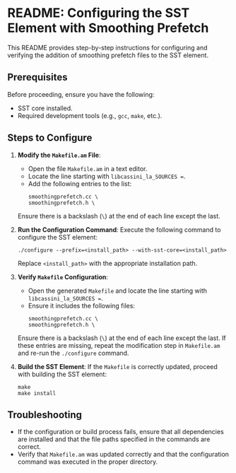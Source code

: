 # README: Configuring the SST Element with Smoothing Prefetch

This README provides step-by-step instructions for configuring and verifying the addition of smoothing prefetch files to the SST element.

## Prerequisites
Before proceeding, ensure you have the following:
- SST core installed.
- Required development tools (e.g., `gcc`, `make`, etc.).

## Steps to Configure

1. **Modify the `Makefile.am` File**:
   - Open the file `Makefile.am` in a text editor.
   - Locate the line starting with `libcassini_la_SOURCES =`.
   - Add the following entries to the list:
     ```
     smoothingprefetch.cc \
     smoothingprefetch.h \
     ```
   Ensure there is a backslash (`\`) at the end of each line except the last.

2. **Run the Configuration Command**:
   Execute the following command to configure the SST element:
   ```
   ./configure --prefix=<install_path> --with-sst-core=<install_path>
   ```
   Replace `<install_path>` with the appropriate installation path.

3. **Verify `Makefile` Configuration**:
   - Open the generated `Makefile` and locate the line starting with `libcassini_la_SOURCES =`.
   - Ensure it includes the following files:
     ```
     smoothingprefetch.cc \
     smoothingprefetch.h \
     ```
   Ensure there is a backslash (`\`) at the end of each line except the last.
   If these entries are missing, repeat the modification step in `Makefile.am` and re-run the `./configure` command.

4. **Build the SST Element**:
   If the `Makefile` is correctly updated, proceed with building the SST element:
   ```
   make
   make install
   ```

## Troubleshooting
- If the configuration or build process fails, ensure that all dependencies are installed and that the file paths specified in the commands are correct.
- Verify that `Makefile.am` was updated correctly and that the configuration command was executed in the proper directory.
